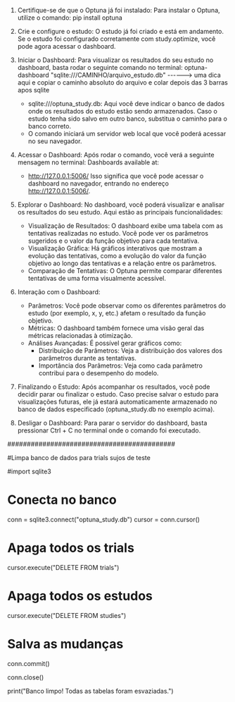 1. Certifique-se de que o Optuna já foi instalado:
   Para instalar o Optuna, utilize o comando:
   pip install optuna

2. Crie e configure o estudo:
   O estudo já foi criado e está em andamento. Se o estudo foi configurado corretamente com study.optimize, você pode agora acessar o dashboard.

3. Iniciar o Dashboard:
   Para visualizar os resultados do seu estudo no dashboard, basta rodar o seguinte comando no terminal:
   optuna-dashboard "sqlite:///CAMINHO/arquivo_estudo.db" ------> uma dica aqui e copiar o caminho absoluto do arquivo e colar depois das 3 barras apos sqlite
   - sqlite:///optuna_study.db: Aqui você deve indicar o banco de dados onde os resultados do estudo estão sendo armazenados. Caso o estudo tenha sido salvo em outro banco, substitua o caminho para o banco correto.
   - O comando iniciará um servidor web local que você poderá acessar no seu navegador.

4. Acessar o Dashboard:
   Após rodar o comando, você verá a seguinte mensagem no terminal:
   Dashboards available at:
   - http://127.0.0.1:5006/
   Isso significa que você pode acessar o dashboard no navegador, entrando no endereço http://127.0.0.1:5006/.

5. Explorar o Dashboard:
   No dashboard, você poderá visualizar e analisar os resultados do seu estudo. Aqui estão as principais funcionalidades:
   - Visualização de Resultados: O dashboard exibe uma tabela com as tentativas realizadas no estudo. Você pode ver os parâmetros sugeridos e o valor da função objetivo para cada tentativa.
   - Visualização Gráfica: Há gráficos interativos que mostram a evolução das tentativas, como a evolução do valor da função objetivo ao longo das tentativas e a relação entre os parâmetros.
   - Comparação de Tentativas: O Optuna permite comparar diferentes tentativas de uma forma visualmente acessível.

6. Interação com o Dashboard:
   - Parâmetros: Você pode observar como os diferentes parâmetros do estudo (por exemplo, x, y, etc.) afetam o resultado da função objetivo.
   - Métricas: O dashboard também fornece uma visão geral das métricas relacionadas à otimização.
   - Análises Avançadas: É possível gerar gráficos como:
     - Distribuição de Parâmetros: Veja a distribuição dos valores dos parâmetros durante as tentativas.
     - Importância dos Parâmetros: Veja como cada parâmetro contribui para o desempenho do modelo.

7. Finalizando o Estudo:
   Após acompanhar os resultados, você pode decidir parar ou finalizar o estudo. Caso precise salvar o estudo para visualizações futuras, ele já estará automaticamente armazenado no banco de dados especificado (optuna_study.db no exemplo acima).

8. Desligar o Dashboard:
   Para parar o servidor do dashboard, basta pressionar Ctrl + C no terminal onde o comando foi executado.






###########################################

#Limpa banco de dados para trials sujos de teste

#import sqlite3

# Conecta no banco
conn = sqlite3.connect("optuna_study.db")
cursor = conn.cursor()

# Apaga todos os trials
cursor.execute("DELETE FROM trials")

# Apaga todos os estudos
cursor.execute("DELETE FROM studies")

# Salva as mudanças
conn.commit()

conn.close()

print("Banco limpo! Todas as tabelas foram esvaziadas.")

